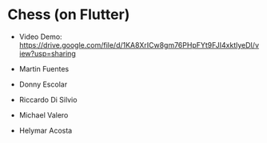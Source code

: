 # Chess (on Flutter)
- Video Demo: https://drive.google.com/file/d/1KA8XrICw8gm76PHpFYt9FJI4xktlyeDI/view?usp=sharing


- Martin Fuentes
- Donny Escolar
- Riccardo Di Silvio
- Michael Valero
- Helymar Acosta
 
